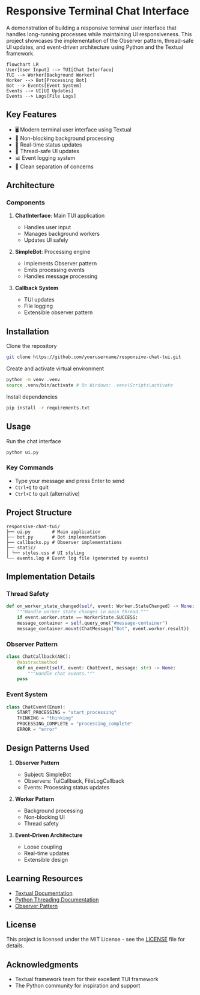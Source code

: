 # Responsive Terminal Chat Interface

A demonstration of building a responsive terminal user interface that handles long-running processes while maintaining UI responsiveness. This project showcases the implementation of the Observer pattern, thread-safe UI updates, and event-driven architecture using Python and the Textual framework.

```mermaid
flowchart LR
User[User Input] --> TUI[Chat Interface]
TUI --> Worker[Background Worker]
Worker --> Bot[Processing Bot]
Bot --> Events[Event System]
Events --> UI[UI Updates]
Events --> Logs[File Logs]
```


## Key Features
- 🖥️ Modern terminal user interface using Textual
- 🔄 Non-blocking background processing
- 📝 Real-time status updates
- 🧵 Thread-safe UI updates
- 📊 Event logging system
- 🎯 Clean separation of concerns

## Architecture

### Components
1. **ChatInterface**: Main TUI application
   - Handles user input
   - Manages background workers
   - Updates UI safely

2. **SimpleBot**: Processing engine
   - Implements Observer pattern
   - Emits processing events
   - Handles message processing

3. **Callback System**
   - TUI updates
   - File logging
   - Extensible observer pattern

## Installation

Clone the repository
```bash
git clone https://github.com/yourusername/responsive-chat-tui.git
```

Create and activate virtual environment

```bash
python -m venv .venv
source .venv/bin/activate # On Windows: .venv\Scripts\activate
```

Install dependencies

```bash
pip install -r requirements.txt
```

## Usage

Run the chat interface

```bash
python ui.py
```

### Key Commands
- Type your message and press Enter to send
- `Ctrl+Q` to quit
- `Ctrl+C` to quit (alternative)

## Project Structure

```
responsive-chat-tui/
├── ui.py        # Main application
├── bot.py       # Bot implementation
├── callbacks.py # Observer implementations
├── static/
│ └── styles.css # UI styling
└── events.log # Event log file (generated by events)
```

## Implementation Details

### Thread Safety

```python
def on_worker_state_changed(self, event: Worker.StateChanged) -> None:
    """Handle worker state changes in main thread."""
    if event.worker.state == WorkerState.SUCCESS:
    message_container = self.query_one("#message-container")
    message_container.mount(ChatMessage("Bot", event.worker.result))
```

### Observer Pattern

```python
class ChatCallback(ABC):
    @abstractmethod
    def on_event(self, event: ChatEvent, message: str) -> None:
        """Handle chat events."""
	pass
```

### Event System

```python
class ChatEvent(Enum):
    START_PROCESSING = "start_processing"
    THINKING = "thinking"
    PROCESSING_COMPLETE = "processing_complete"
    ERROR = "error"
```


## Design Patterns Used

1. **Observer Pattern**
   - Subject: SimpleBot
   - Observers: TuiCallback, FileLogCallback
   - Events: Processing status updates

2. **Worker Pattern**
   - Background processing
   - Non-blocking UI
   - Thread safety

3. **Event-Driven Architecture**
   - Loose coupling
   - Real-time updates
   - Extensible design


## Learning Resources

- [Textual Documentation](https://textual.textualize.io/)
- [Python Threading Documentation](https://docs.python.org/3/library/threading.html)
- [Observer Pattern](https://refactoring.guru/design-patterns/observer)

## License

This project is licensed under the MIT License - see the [LICENSE](LICENSE) file for details.

## Acknowledgments

- Textual framework team for their excellent TUI framework
- The Python community for inspiration and support

